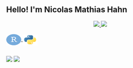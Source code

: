 ## Hello! I'm Nicolas Mathias Hahn

<div align="center">
  <a href="https://github.com/nmhahn">
  <img height="160em" src="https://github-readme-stats.vercel.app/api?username=nmhahn&show_icons=true&theme=tokyonight&include_all_commits=true&count_private=true"/>
  <img height="160em" src="https://github-readme-stats.vercel.app/api/top-langs/?username=nmhahn&layout=compact&langs_count=7&theme=tokyonight"/>
</div>
  
<div style="display: inline_block"><br>
  <img align="center" alt="nmhahn-R" height="30" width="40" src="https://raw.githubusercontent.com/devicons/devicon/master/icons/rstudio/rstudio-original.svg">
  <img align="center" alt="nmhahn-Python" height="30" width="40" src="https://raw.githubusercontent.com/devicons/devicon/master/icons/python/python-original.svg">
  
</div>
  
  ##
  
<div>
  <a href = "mailto:nicolasmahahn@gmail.com"><img src="https://img.shields.io/badge/-Gmail-%23333?style=for-the-badge&logo=gmail&logoColor=white" target="_blank"></a>
  <a href="https://www.linkedin.com/in/nmhahn/" target="_blank"><img src="https://img.shields.io/badge/-LinkedIn-%230077B5?style=for-the-badge&logo=linkedin&logoColor=white" target="_blank"></a> 
  
  </div>
